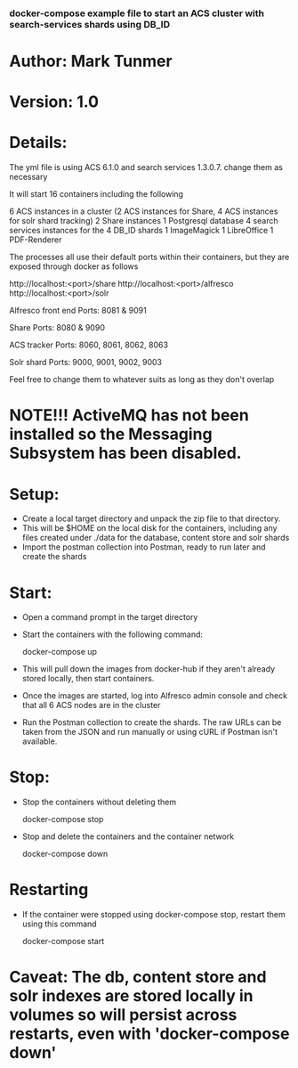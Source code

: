 ### docker-compose example file to start an ACS cluster with search-services shards using DB_ID ###

# Author: Mark Tunmer

# Version: 1.0

# Details: 

The yml file is using ACS 6.1.0 and search services 1.3.0.7. change them as necessary

It will start 16 containers including the following

6 ACS instances in a cluster (2 ACS instances for Share, 4 ACS instances for solr shard tracking)
2 Share instances
1 Postgresql database
4 search services instances for the 4 DB_ID shards
1 ImageMagick
1 LibreOffice
1 PDF-Renderer

The processes all use their default ports within their containers, but they are exposed through docker as follows

http://localhost:<port\>/share
http://localhost:<port\>/alfresco
http://localhost:<port\>/solr

Alfresco front end Ports: 8081 & 9091

Share Ports: 8080 & 9090

ACS tracker Ports: 8060, 8061, 8062, 8063

Solr shard Ports: 9000, 9001, 9002, 9003

Feel free to change them to whatever suits as long as they don't overlap

# NOTE!!! ActiveMQ has not been installed so the Messaging Subsystem has been disabled. #

# Setup:
- Create a local target directory and unpack the zip file to that directory. 
- This will be $HOME on the local disk for the containers, including any files created under ./data for the database, content store and solr shards
- Import the postman collection into Postman, ready to run later and create the shards

# Start:
- Open a command prompt in the target directory
- Start the containers with the following command: 

    docker-compose up

- This will pull down the images from docker-hub if they aren't already stored locally, then start containers.

- Once the images are started, log into Alfresco admin console and check that all 6 ACS nodes are in the cluster

- Run the Postman collection to create the shards. The raw URLs can be taken from the JSON and run manually or using cURL if Postman isn't available.

# Stop:

- Stop the containers without deleting them
    
    docker-compose stop

- Stop and delete the containers and the container network
    
    docker-compose down

# Restarting

- If the container were stopped using docker-compose stop, restart them using this command

    docker-compose start

# Caveat: The db, content store and solr indexes are stored locally in volumes so will persist across restarts, even with 'docker-compose down'
